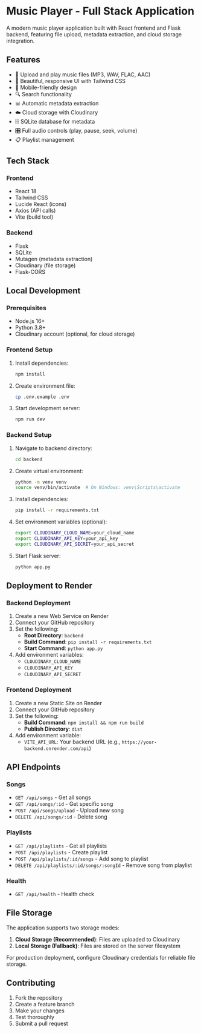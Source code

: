 # Music Player - Full Stack Application

A modern music player application built with React frontend and Flask backend, featuring file upload, metadata extraction, and cloud storage integration.

## Features

- 🎵 Upload and play music files (MP3, WAV, FLAC, AAC)
- 🎨 Beautiful, responsive UI with Tailwind CSS
- 📱 Mobile-friendly design
- 🔍 Search functionality
- 📊 Automatic metadata extraction
- ☁️ Cloud storage with Cloudinary
- 🗄️ SQLite database for metadata
- 🎛️ Full audio controls (play, pause, seek, volume)
- 📋 Playlist management

## Tech Stack

### Frontend
- React 18
- Tailwind CSS
- Lucide React (icons)
- Axios (API calls)
- Vite (build tool)

### Backend
- Flask
- SQLite
- Mutagen (metadata extraction)
- Cloudinary (file storage)
- Flask-CORS

## Local Development

### Prerequisites
- Node.js 16+
- Python 3.8+
- Cloudinary account (optional, for cloud storage)

### Frontend Setup
1. Install dependencies:
   ```bash
   npm install
   ```

2. Create environment file:
   ```bash
   cp .env.example .env
   ```

3. Start development server:
   ```bash
   npm run dev
   ```

### Backend Setup
1. Navigate to backend directory:
   ```bash
   cd backend
   ```

2. Create virtual environment:
   ```bash
   python -m venv venv
   source venv/bin/activate  # On Windows: venv\Scripts\activate
   ```

3. Install dependencies:
   ```bash
   pip install -r requirements.txt
   ```

4. Set environment variables (optional):
   ```bash
   export CLOUDINARY_CLOUD_NAME=your_cloud_name
   export CLOUDINARY_API_KEY=your_api_key
   export CLOUDINARY_API_SECRET=your_api_secret
   ```

5. Start Flask server:
   ```bash
   python app.py
   ```

## Deployment to Render

### Backend Deployment
1. Create a new Web Service on Render
2. Connect your GitHub repository
3. Set the following:
   - **Root Directory**: `backend`
   - **Build Command**: `pip install -r requirements.txt`
   - **Start Command**: `python app.py`
4. Add environment variables:
   - `CLOUDINARY_CLOUD_NAME`
   - `CLOUDINARY_API_KEY`
   - `CLOUDINARY_API_SECRET`

### Frontend Deployment
1. Create a new Static Site on Render
2. Connect your GitHub repository
3. Set the following:
   - **Build Command**: `npm install && npm run build`
   - **Publish Directory**: `dist`
4. Add environment variable:
   - `VITE_API_URL`: Your backend URL (e.g., `https://your-backend.onrender.com/api`)

## API Endpoints

### Songs
- `GET /api/songs` - Get all songs
- `GET /api/songs/:id` - Get specific song
- `POST /api/songs/upload` - Upload new song
- `DELETE /api/songs/:id` - Delete song

### Playlists
- `GET /api/playlists` - Get all playlists
- `POST /api/playlists` - Create playlist
- `POST /api/playlists/:id/songs` - Add song to playlist
- `DELETE /api/playlists/:id/songs/:songId` - Remove song from playlist

### Health
- `GET /api/health` - Health check

## File Storage

The application supports two storage modes:

1. **Cloud Storage (Recommended)**: Files are uploaded to Cloudinary
2. **Local Storage (Fallback)**: Files are stored on the server filesystem

For production deployment, configure Cloudinary credentials for reliable file storage.

## Contributing

1. Fork the repository
2. Create a feature branch
3. Make your changes
4. Test thoroughly
5. Submit a pull request